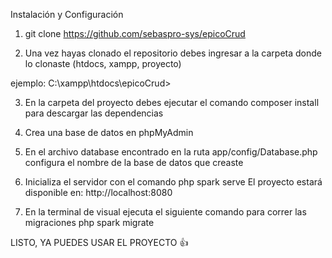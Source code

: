 
Instalación y Configuración 

1. git clone https://github.com/sebaspro-sys/epicoCrud 

2. Una vez hayas clonado el repositorio debes ingresar a la carpeta donde lo clonaste (htdocs, xampp, proyecto)

ejemplo: C:\xampp\htdocs\epicoCrud>

3. En la carpeta del proyecto debes ejecutar el comando composer install para descargar las dependencias

6. Crea una base de datos en phpMyAdmin

5. En el archivo database encontrado en la ruta app/config/Database.php configura el nombre de la base de datos que creaste

6. Inicializa el servidor con el comando php spark serve
El proyecto estará disponible en: http://localhost:8080

7. En la terminal de visual ejecuta el siguiente comando para correr las migraciones 
php spark migrate

LISTO, YA PUEDES USAR EL PROYECTO 👍
